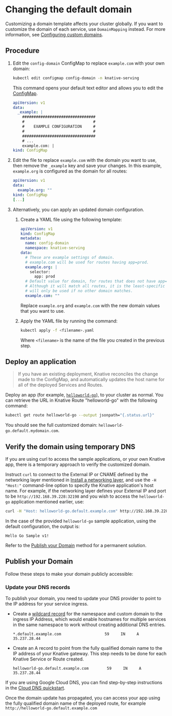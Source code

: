 # Changing the default domain

Customizing a domain template affects your cluster globally. If you want to customize the domain of each service, use `DomainMapping` instead. For more information, see [Configuring custom domains](./services/custom-domains.md).

## Procedure

1. Edit the `config-domain` ConfigMap to replace `example.com` with your
   own domain:

     ```bash
     kubectl edit configmap config-domain -n knative-serving
     ```

     This command opens your default text editor and allows you to edit the [ConfigMap](https://github.com/knative/serving/blob/main/config/core/configmaps/domain.yaml).

     ```yaml
     apiVersion: v1
     data:
       _example: |
         ################################
         #                              #
         #    EXAMPLE CONFIGURATION     #
         #                              #
         ################################
         # ...
         example.com: |
     kind: ConfigMap
     ```

1. Edit the file to replace `example.com` with the domain you want to use, then remove the `_example` key and save your changes. In this example, `example.org` is configured as the domain for all routes:

     ```yaml
     apiVersion: v1
     data:
       example.org: ""
     kind: ConfigMap
     [...]
     ```

1. Alternatively, you can apply an updated domain configuration.

    1. Create a YAML file using the following template:

         ```yaml
         apiVersion: v1
         kind: ConfigMap
         metadata:
           name: config-domain
           namespace: knative-serving
         data:
           # These are example settings of domain.
           # example.com will be used for routes having app=prod.
           example.org: |
             selector:
               app: prod
           # Default value for domain, for routes that does not have app=prod labels.
           # Although it will match all routes, it is the least-specific rule so it
           # will only be used if no other domain matches.
           example.com: ""
         ```
         Replace `example.org` and `example.com` with the new domain values that you want to use.

    1. Apply the YAML file by running the command:

        ```bash
        kubectl apply -f <filename>.yaml
        ```
        Where `<filename>` is the name of the file you created in the previous step.

## Deploy an application

> If you have an existing deployment, Knative reconciles the change made to the ConfigMap, and automatically updates the host name for all of the deployed Services and Routes.

Deploy an app (for example, [`helloworld-go`](samples/hello-world/helloworld-go/README.md)), to your cluster as normal. You can retrieve the URL in Knative Route "helloworld-go" with the following command:

```bash
kubectl get route helloworld-go --output jsonpath="{.status.url}"
```

You should see the full customized domain: `helloworld-go.default.mydomain.com`.

## Verify the domain using temporary DNS

If you are using curl to access the sample applications, or your own Knative app, there is a temporary approach to verify the customized domain.

Instruct `curl` to connect to the External IP or CNAME defined by the networking layer mentioned in [Install a networking layer](../admin/install/serving/install-serving-with-yaml.md#install-a-networking-layer), and use the `-H "Host:"` command-line option to specify the Knative application's host name. For example, if the networking layer defines your External IP and port to be `http://192.168.39.228:32198` and you wish to access the `helloworld-go` application mentioned earlier, use:

```bash
curl -H "Host: helloworld-go.default.example.com" http://192.168.39.228:32198
```

In the case of the provided `helloworld-go` sample application, using the default configuration, the output is:

```
Hello Go Sample v1!
```

Refer to the [Publish your Domain](#publish-your-domain) method for a permanent solution.

## Publish your Domain

Follow these steps to make your domain publicly accessible:

### Update your DNS records

To publish your domain, you need to update your DNS provider to point to the IP
address for your service ingress.

- Create a [wildcard record](https://support.google.com/domains/answer/4633759)
  for the namespace and custom domain to the ingress IP Address, which would
  enable hostnames for multiple services in the same namespace to work without
  creating additional DNS entries.

  ```dns
  *.default.example.com                   59     IN     A   35.237.28.44
  ```

- Create an A record to point from the fully qualified domain name to the IP
  address of your Knative gateway. This step needs to be done for each Knative
  Service or Route created.

  ```dns
  helloworld-go.default.example.com        59     IN     A   35.237.28.44
  ```

If you are using Google Cloud DNS, you can find step-by-step instructions in the
[Cloud DNS quickstart](https://cloud.google.com/dns/quickstart).

Once the domain update has propagated, you can access your app using the fully
qualified domain name of the deployed route, for example
`http://helloworld-go.default.example.com`
